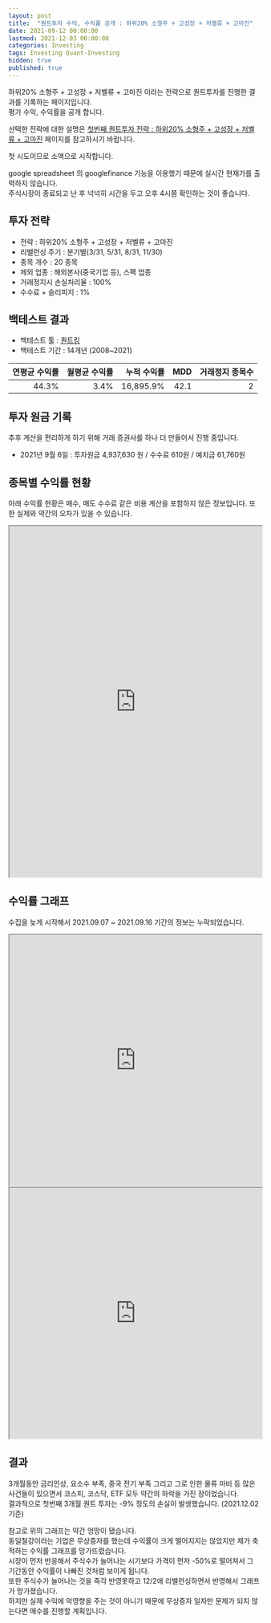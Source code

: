 ```yaml
---
layout: post
title:  "퀀트투자 수익, 수익률 공개 : 하위20% 소형주 + 고성장 + 저벨류 + 고마진"
date: 2021-09-12 00:00:00
lastmod: 2021-12-03 00:00:00
categories: Investing
tags: Investing Quant-Investing
hidden: true
published: true
---
```


하위20% 소형주 + 고성장 + 저벨류 + 고마진 이라는 전략으로 퀀트투자를 진행한 결과를 기록하는 페이지입니다.  
평가 수익, 수익률을 공개 합니다.  

선택한 전략에 대한 설명은 [첫번째 퀀트투자 전략 : 하위20% 소형주 + 고성장 + 저벨류 + 고마진](/investing/MyFirstStrategy.html) 페이지를 참고하시기 바랍니다.  

첫 시도이므로 소액으로 시작합니다.  


<!--more-->  

google spreadsheet 의 googlefinance 기능을 이용했기 때문에 실시간 현재가를 출력하지 않습니다.  
주식시장이 종료되고 난 후 넉넉히 시간을 두고 오후 4시쯤 확인하는 것이 좋습니다.  

## 투자 전략

  * 전략 : 하위20% 소형주 + 고성장 + 저벨류 + 고마진
  * 리밸런싱 주기 : 분기별(3/31, 5/31, 8/31, 11/30)
  * 종목 개수 : 20 종목
  * 제외 업종 : 해외본사(중국기업 등), 스팩 업종
  * 거래정지시 손실처리율 : 100%
  * 수수료 + 슬리피지 : 1%

## 백테스트 결과 

  * 백테스트 툴 : [퀀트킹](http://www.quantking.co.kr)
  * 백테스트 기간 : 14개년 (2008~2021)

|연평균 수익률|월평균 수익률|누적 수익률|MDD|거래정지 종목수|
|---:|---:|---:|---:|---:|
|44.3%|3.4%|16,895.9%|42.1|2|

## 투자 원금 기록

추후 계산을 편리하게 하기 위해 거래 증권사를 하나 더 만들어서 진행 중입니다.  

  * 2021년 9월 6일 : 투자원금 4,937,630 원 / 수수료 610원 / 예치금 61,760원

## 종목별 수익률 현황

아래 수익률 현황은 매수, 매도 수수료 같은 비용 계산을 포함하지 않은 정보입니다. 또한 실제와 약간의 오차가 있을 수 있습니다.  


<iframe src="https://docs.google.com/spreadsheets/d/e/2PACX-1vRHclJcL_QjTWm0g7gGzg-zn501Naf9ooeW5baGNkW86TSpbHulGFBWhZr77I9qk_HN7apM5oJSyUOg/pubhtml?gid=1087516519&amp;single=true&amp;widget=true&amp;headers=false" style="width:100%;min-height:700px;max-height:2200px;"></iframe>  

<!--ads-->  

## 수익률 그래프 

수집을 늦게 시작해서 2021.09.07 ~ 2021.09.16 기간의 정보는 누락되었습니다.  

<iframe src="https://docs.google.com/spreadsheets/d/e/2PACX-1vRHclJcL_QjTWm0g7gGzg-zn501Naf9ooeW5baGNkW86TSpbHulGFBWhZr77I9qk_HN7apM5oJSyUOg/pubhtml?gid=1631942239&single=true" style="width:100%;min-height:500px;max-height:2200px;"></iframe>  


<iframe src="https://docs.google.com/spreadsheets/d/e/2PACX-1vRHclJcL_QjTWm0g7gGzg-zn501Naf9ooeW5baGNkW86TSpbHulGFBWhZr77I9qk_HN7apM5oJSyUOg/pubhtml?gid=1057887183&single=true" style="width:100%;min-height:500px;max-height:5000px;"></iframe>  



## 결과 

3개월동안 금리인상, 요소수 부족, 중국 전기 부족 그리고 그로 인한 물류 마비 등 많은 사건들이 있으면서 코스피, 코스닥, ETF 모두 약간의 하락을 가진 장이었습니다.  
결과적으로 첫번째 3개월 퀀트 투자는 -9% 정도의 손실이 발생했습니다. (2021.12.02 기준)  

참고로 위의 그래프는 약간 엉망이 됐습니다.  
동일철강이라는 기업은 무상증자를 했는데 수익률이 크게 떨어지지는 않았지만 제가 축적하는 수익률 그래프를 망가뜨렸습니다.  
시장이 먼저 반응해서 주식수가 늘어나는 시기보다 가격이 먼저 -50%로 떨어져서 그 기간동안 수익률이 나빠진 것처럼 보이게 됩니다.  
또한 주식수가 늘어나는 것을 즉각 반영못하고 12/2에 리밸런싱하면서 반영해서 그래프가 망가졌습니다.  
하지만 실제 수익에 악영향을 주는 것이 아니기 때문에 무상증자 일자만 문제가 되지 않는다면 매수를 진행할 계획입니다.  
